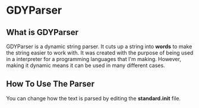 # GDYParser
## What is GDYParser
GDYParser is a dynamic string parser. It cuts up a string into **words** to make the string easier to work with. It was created with the
purpose of being used in a interpreter for a programming languages that I'm making. However, making it dynamic means it can be used in many
different cases.
## How To Use The Parser
You can change how the text is parsed by editing the **standard.init** file.
